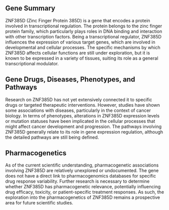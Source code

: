 ## Gene Summary
ZNF385D (Zinc Finger Protein 385D) is a gene that encodes a protein involved in transcriptional regulation. The protein belongs to the zinc finger protein family, which particularly plays roles in DNA binding and interaction with other transcription factors. Being a transcriptional regulator, ZNF385D influences the expression of various target genes, which are involved in developmental and cellular processes. The specific mechanisms by which ZNF385D affects cellular functions are still under exploration, but it is known to be expressed in a variety of tissues, suiting its role as a general transcriptional modulator.

## Gene Drugs, Diseases, Phenotypes, and Pathways
Research on ZNF385D has not yet extensively connected it to specific drugs or targeted therapeutic interventions. However, studies have shown some associations with diseases, particularly in the context of cancer biology. In terms of phenotypes, alterations in ZNF385D expression levels or mutation statuses have been implicated in the cellular processes that might affect cancer development and progression. The pathways involving ZNF385D generally relate to its role in gene expression regulation, although the detailed pathways are still being defined.

## Pharmacogenetics
As of the current scientific understanding, pharmacogenetic associations involving ZNF385D are relatively unexplored or undocumented. The gene does not have a direct link to pharmacogenomics databases for specific drug response variability. Further research is necessary to determine whether ZNF385D has pharmacogenetic relevance, potentially influencing drug efficacy, toxicity, or patient-specific treatment responses. As such, the exploration into the pharmacogenetics of ZNF385D remains a prospective area for future scientific studies.